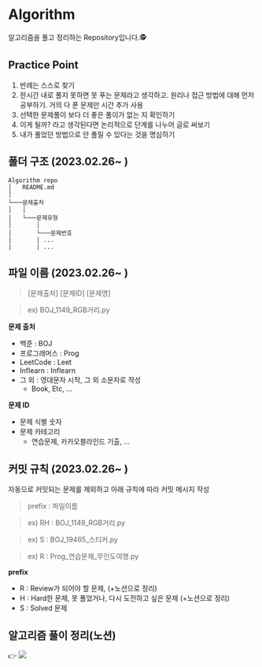 
Algorithm
=============

알고리즘을 풀고 정리하는 Repository입니다.🕵️



## Practice Point
1.  반례는 스스로 찾기
2. 한시간 내로 풀지 못하면 못 푸는 문제라고 생각하고. 원리나 접근 방법에 대해 먼저 공부하기. 거의 다 푼 문제만 시간 추가 사용 
3. 선택한 문제풀이 보다 더 좋은 풀이가 없는 지 확인하기
4. 이게 될까? 라고 생각된다면 논리적으로 단계를 나누어 글로 써보기
5. 내가 풀었던 방법으로 안 풀릴 수 있다는 것을 명심하기



## 폴더 구조 (2023.02.26~ )
```
Algorithm repo
│   README.md
│   
└───문제출처
│   │   
│   └───문제유형
│       │   
│   	└───문제번호
|		| ...
|		| ...
```

## 파일 이름 (2023.02.26~ )
> [문제출처] [문제ID] [문제명] 

> ex) BOJ_1149_RGB거리.py

**문제 출처**
  - 백준 : BOJ
  - 프로그래머스 : Prog
  - LeetCode : Leet
  - Inflearn : Inflearn
  - 그 외 : 영대문자 시작, 그 외 소문자로 작성
    - Book, Etc, ...

**문제 ID**
  - 문제 식별 숫자
  - 문제 카테고리 
    - 연습문제, 카카오블라인드 기출, ... 

## 커밋 규칙 (2023.02.26~ )
자동으로 커밋되는 문제를 제외하고 아래 규칙에 따라 커밋 메시지 작성
> prefix : 파일이름

> ex) RH : BOJ_1149_RGB거리.py

> ex) S : BOJ_19465_스티커.py

> ex) R : Prog_연습문제_무인도여행.py

**prefix** 
- R : Review가 되어야 할 문제, (+노션으로 정리)
- H : Hard한 문제, 못 풀었거나, 다시 도전하고 싶은 문제 (+노션으로 정리)
- S : Solved 문제 

## 알고리즘 풀이 정리(노션)
 👉 <a href="https://premise.oopy.io/12bc812e-d1cb-4412-848d-2a1f05862982"><img src="https://img.shields.io/badge/Notion-000000?style=flat&logo=Notion&logoColor=white&link=https://premise.oopy.io/12bc812e-d1cb-4412-848d-2a1f05862982"/></a>

